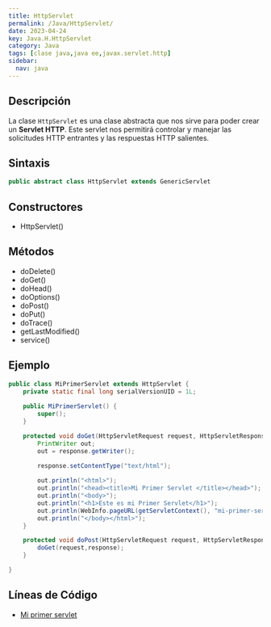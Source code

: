 ```yaml
---
title: HttpServlet
permalink: /Java/HttpServlet/
date: 2023-04-24
key: Java.H.HttpServlet
category: Java
tags: [clase java,java ee,javax.servlet.http]
sidebar:
  nav: java
---
```


## **Descripción**


La clase `HttpServlet` es una clase abstracta que nos sirve para poder crear un **Servlet HTTP**. Este servlet nos permitirá controlar y manejar las solicitudes HTTP entrantes y las respuestas HTTP salientes. 


## **Sintaxis**


```java
public abstract class HttpServlet extends GenericServlet
```


## **Constructores**

- HttpServlet()

## **Métodos**

- doDelete()
- doGet()
- doHead()
- doOptions()
- doPost()
- doPut()
- doTrace()
- getLastModified()
- service()

## **Ejemplo**


```java
public class MiPrimerServlet extends HttpServlet {
	private static final long serialVersionUID = 1L;
       
    public MiPrimerServlet() {
        super();
    }

	protected void doGet(HttpServletRequest request, HttpServletResponse response) throws ServletException, IOException {
		PrintWriter out;
		out = response.getWriter();

		response.setContentType("text/html");
	
		out.println("<html>");
		out.println("<head><title>Mi Primer Servlet </title></head>");
		out.println("<body>");
		out.println("<h1>Este es mi Primer Servlet</h1>");			
		out.println(WebInfo.pageURL(getServletContext(), "mi-primer-servlet"));			
		out.println("</body></html>");  
	}

	protected void doPost(HttpServletRequest request, HttpServletResponse response) throws ServletException, IOException {
		doGet(request,response);
	}

}
```


## **Líneas de Código**

- [Mi primer servlet](https://lineadecodigo.com/java/mi-primer-servlet/)
